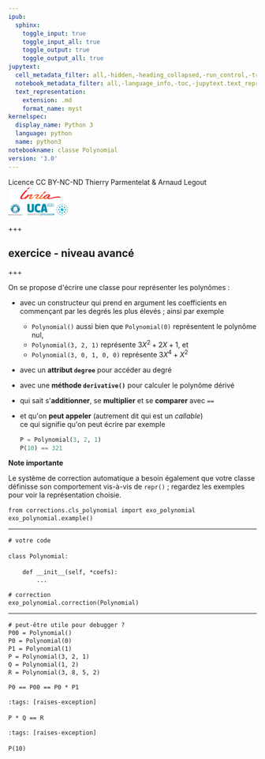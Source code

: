 ```yaml
---
ipub:
  sphinx:
    toggle_input: true
    toggle_input_all: true
    toggle_output: true
    toggle_output_all: true
jupytext:
  cell_metadata_filter: all,-hidden,-heading_collapsed,-run_control,-trusted
  notebook_metadata_filter: all,-language_info,-toc,-jupytext.text_representation.jupytext_version,-jupytext.text_representation.format_version
  text_representation:
    extension: .md
    format_name: myst
kernelspec:
  display_name: Python 3
  language: python
  name: python3
notebookname: classe Polynomial
version: '3.0'
---
```


<div class="licence">
<span>Licence CC BY-NC-ND</span>
<span>Thierry Parmentelat &amp; Arnaud Legout</span>
<span><img src="media/both-logos-small-alpha.png" /></span>
</div>

+++

## exercice - niveau avancé

+++

On se propose d'écrire une classe pour représenter les polynômes :

* avec un constructeur qui prend en argument les coefficients en commençant par les degrés les plus élevés ; ainsi par exemple
  * `Polynomial()` aussi bien que `Polynomial(0)` représentent le polynôme nul,
  * `Polynomial(3, 2, 1)` représente $3X^2 + 2X + 1$, et
  * `Polynomial(3, 0, 1, 0, 0)` représente $3X^4 + X^2$
  
* avec un **attribut `degree`** pour accéder au degré

* avec une **méthode `derivative()`** pour calculer le polynôme dérivé

* qui sait s'**additionner**, se **multiplier** et se **comparer** avec `==`

* et qu'on **peut appeler** (autrement dit qui est un *callable*)  
  ce qui signifie qu'on peut écrire par exemple
  
  ```python
  P = Polynomial(3, 2, 1)
  P(10) == 321
  ```
  
**Note importante**

Le système de correction automatique a besoin également que votre classe définisse son comportement vis-à-vis de `repr()` ; regardez les exemples pour voir la représentation choisie.

```{code-cell}
from corrections.cls_polynomial import exo_polynomial
exo_polynomial.example()
```

*****

```{code-cell}
# votre code

class Polynomial:
    
    def __init__(self, *coefs):
        ...
```

```{code-cell}
# correction
exo_polynomial.correction(Polynomial)
```

*****

```{code-cell}
# peut-être utile pour debugger ?
P00 = Polynomial()
P0 = Polynomial(0)
P1 = Polynomial(1)
P = Polynomial(3, 2, 1)
Q = Polynomial(1, 2)
R = Polynomial(3, 8, 5, 2)
```

```{code-cell}
P0 == P00 == P0 * P1
```

```{code-cell}
:tags: [raises-exception]

P * Q == R
```

```{code-cell}
:tags: [raises-exception]

P(10)
```
